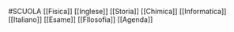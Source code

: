 #SCUOLA
[[Fisica]]
[[Inglese]]
[[Storia]]
[[Chimica]]
[[Informatica]]
[[Italiano]]
[[Esame]]
[[FIlosofia]]
[[Agenda]]